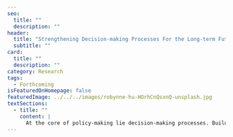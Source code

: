 ```yaml
---
seo:
  title: ""
  description: ""
header:
  title: "Strengthening Decision-making Processes For the Long-term Future"
  subtitle: ""
card:
  title: ""
  description: ""
category: Research
tags:
  - Forthcoming
isFeaturedOnHomepage: false
featuredImage: ../../../images/robynne-hu-HOrhCnQsxnQ-unsplash.jpg
textSections:
  - title: ""
    content: |
      At the core of policy-making lie decision-making processes. Building on our previous work, we delve into ways to facilitate them to benefit long-term resilience. Decision-making has a number of correlates, such as judgement, behaviour, emotion, cognition and social cues. We synthesise different bodies of literature that have provided insight into how these correlates can be understood, handled and improved. First, we synthesise the characteristics of decision-making in policy contexts and, in particular, why they are different from average situations. We provide an account of the characteristics of policy problems, as well as the particular challenges of long-term policy problems, such as moral uncertainty and slow feedback loops. Second, we build on findings in political neuroscience and behavioural public policy to explain why decision-making tends to be short-termist. Third, based on the above, we provide guidance for decision-making support: we advocate moving away from prioritizing the supply of information and towards focusing on information processing instead, switching from individual to collective support and privileging tools for complex problem-solving over nudging; and provide recent evidence on the usefulness of practical strategies to support decision-making in policy contexts in particular. Fourth, we explain how to select strategies as a function of the context and the evaluation thereof.
---
```

